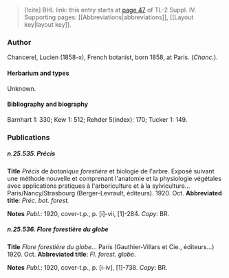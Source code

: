> [!cite] BHL link: this entry starts at [page 47](https://www.biodiversitylibrary.org/item/103860#page/57/mode/1up) of TL-2 Suppl. IV.
> Supporting pages: [[Abbreviations|abbreviations]], [[Layout key|layout key]].

### Author

Chancerel, Lucien (1858-x), French botanist, born 1858, at Paris. (*Chanc.*).

#### Herbarium and types

Unknown.

#### Bibliography and biography

Barnhart 1: 330; Kew 1: 512; Rehder 5(index): 170; Tucker 1: 149.

### Publications

##### n.25.535. Précis

**Title**
*Précis* de *botanique forestière* et biologie de l'arbre. Exposé suivant une méthode nouvelle et comprenant l'anatomie et la physiologie végétales avec applications pratiques à l'arboriculture et à la sylviculture... Paris/Nancy/Strasbourg (Berger-Levrault, éditeurs). 1920. Oct.
**Abbreviated title**: *Préc. bot. forest.*

**Notes**
*Publ*.: 1920, cover-t.p., p. \[i\]-vii, \[1\]-284. *Copy*: BR.

##### n.25.536. Flore forestière du globe

**Title**
*Flore forestière du globe*... Paris (Gauthier-Villars et Cie., éditeurs...) 1920. Oct.
**Abbreviated title**: *Fl. forest. globe*.

**Notes**
*Publ*.: 1920, cover-t.p., p. \[i-iv\], \[1\]-738. *Copy*: BR.

